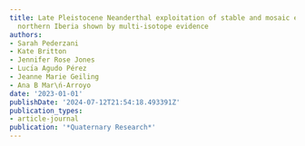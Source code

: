```yaml
---
title: Late Pleistocene Neanderthal exploitation of stable and mosaic ecosystems in
  northern Iberia shown by multi-isotope evidence
authors:
- Sarah Pederzani
- Kate Britton
- Jennifer Rose Jones
- Lucı́a Agudo Pérez
- Jeanne Marie Geiling
- Ana B Mar\ń-Arroyo
date: '2023-01-01'
publishDate: '2024-07-12T21:54:18.493391Z'
publication_types:
- article-journal
publication: '*Quaternary Research*'
---
```


